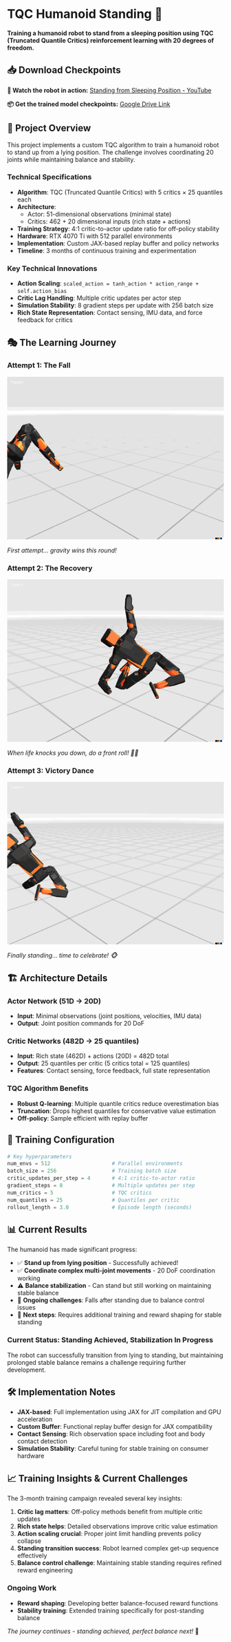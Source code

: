 # TQC Humanoid Standing 🤖

**Training a humanoid robot to stand from a sleeping position using TQC (Truncated Quantile Critics) reinforcement learning with 20 degrees of freedom.**

## 📥 Download Checkpoints
**🎥 Watch the robot in action:** [Standing from Sleeping Position - YouTube](https://youtu.be/qmbfriJnpNM)

**📦 Get the trained model checkpoints:** [Google Drive Link](https://drive.google.com/file/d/1ddzZbv9Z843t1lIzMKRowMmLK8dIwmvi/view?usp=sharing)
## 🎯 Project Overview

This project implements a custom TQC algorithm to train a humanoid robot to stand up from a lying position. The challenge involves coordinating 20 joints while maintaining balance and stability.

### Technical Specifications
- **Algorithm**: TQC (Truncated Quantile Critics) with 5 critics × 25 quantiles each
- **Architecture**: 
  - Actor: 51-dimensional observations (minimal state)
  - Critics: 462 + 20 dimensional inputs (rich state + actions)
- **Training Strategy**: 4:1 critic-to-actor update ratio for off-policy stability
- **Hardware**: RTX 4070 Ti with 512 parallel environments
- **Implementation**: Custom JAX-based replay buffer and policy networks
- **Timeline**: 3 months of continuous training and experimentation

### Key Technical Innovations
- **Action Scaling**: `scaled_action = tanh_action * action_range + self.action_bias` 
- **Critic Lag Handling**: Multiple critic updates per actor step
- **Simulation Stability**: 8 gradient steps per update with 256 batch size
- **Rich State Representation**: Contact sensing, IMU data, and force feedback for critics

## 🎭 The Learning Journey

### Attempt 1: The Fall
![Trying to stand but falling](./assets/1.gif)

*First attempt... gravity wins this round!*

### Attempt 2: The Recovery  
![Front roll recovery](./assets/2.gif)

*When life knocks you down, do a front roll! 🤸‍♂️*

### Attempt 3: Victory Dance
![Success with monkey dance](./assets/3.gif)

*Finally standing... time to celebrate! 🐵*

## 🏗️ Architecture Details

### Actor Network (51D → 20D)
- **Input**: Minimal observations (joint positions, velocities, IMU data)
- **Output**: Joint position commands for 20 DoF

### Critic Networks (482D → 25 quantiles)
- **Input**: Rich state (462D) + actions (20D) = 482D total
- **Output**: 25 quantiles per critic (5 critics total = 125 quantiles)
- **Features**: Contact sensing, force feedback, full state representation

### TQC Algorithm Benefits
- **Robust Q-learning**: Multiple quantile critics reduce overestimation bias
- **Truncation**: Drops highest quantiles for conservative value estimation
- **Off-policy**: Sample efficient with replay buffer

## 🚀 Training Configuration

```python
# Key hyperparameters
num_envs = 512                    # Parallel environments
batch_size = 256                  # Training batch size
critic_updates_per_step = 4       # 4:1 critic-to-actor ratio
gradient_steps = 8                # Multiple updates per step
num_critics = 5                   # TQC critics
num_quantiles = 25                # Quantiles per critic
rollout_length = 3.0              # Episode length (seconds)
```

## 📊 Current Results

The humanoid has made significant progress:
- ✅ **Stand up from lying position** - Successfully achieved!
- ✅ **Coordinate complex multi-joint movements** - 20 DoF coordination working
- ⚠️ **Balance stabilization** - Can stand but still working on maintaining stable balance
- 🔄 **Ongoing challenges**: Falls after standing due to balance control issues
- 🎯 **Next steps**: Requires additional training and reward shaping for stable standing

### Current Status: Standing Achieved, Stabilization In Progress
The robot can successfully transition from lying to standing, but maintaining prolonged stable balance remains a challenge requiring further development.

## 🛠️ Implementation Notes

- **JAX-based**: Full implementation using JAX for JIT compilation and GPU acceleration
- **Custom Buffer**: Functional replay buffer design for JAX compatibility
- **Contact Sensing**: Rich observation space including foot and body contact detection
- **Simulation Stability**: Careful tuning for stable training on consumer hardware

## 📈 Training Insights & Current Challenges

The 3-month training campaign revealed several key insights:
1. **Critic lag matters**: Off-policy methods benefit from multiple critic updates
2. **Rich state helps**: Detailed observations improve critic value estimation  
3. **Action scaling crucial**: Proper joint limit handling prevents policy collapse
4. **Standing transition success**: Robot learned complex get-up sequence effectively
5. **Balance control challenge**: Maintaining stable standing requires refined reward engineering

### Ongoing Work
- **Reward shaping**: Developing better balance-focused reward functions
- **Stability training**: Extended training specifically for post-standing balance

*The journey continues - standing achieved, perfect balance next!* 🎯